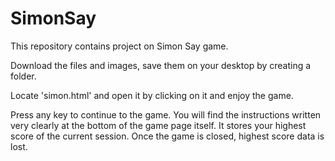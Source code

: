 # SimonSay
This repository contains project on Simon Say game.

Download the files and images, save them on your desktop by creating a folder.

Locate 'simon.html' and open it by clicking on it and enjoy the game.

Press any key to continue to the game. You will find the instructions written very clearly at the bottom of the game page itself. It stores your highest score of the current session. Once the game is closed, highest score data is lost. 
